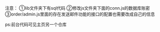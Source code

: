 注意： 
①lib文件夹下有sql代码
②修改js文件夹下面的conn.js的数据库账密
③order/admin.js里面的存在发送邮件功能的接口的配置也需要改成自己的信息

ps:前台代码可见主页另一个仓库
